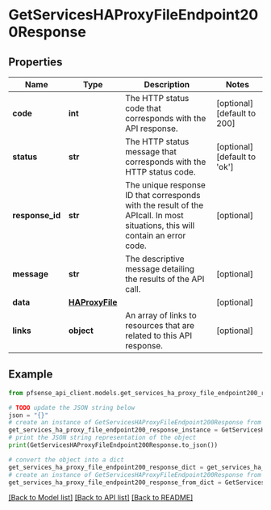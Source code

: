 # GetServicesHAProxyFileEndpoint200Response


## Properties

Name | Type | Description | Notes
------------ | ------------- | ------------- | -------------
**code** | **int** | The HTTP status code that corresponds with the API response. | [optional] [default to 200]
**status** | **str** | The HTTP status message that corresponds with the HTTP status code. | [optional] [default to 'ok']
**response_id** | **str** | The unique response ID that corresponds with the result of the APIcall. In most situations, this will contain an error code. | [optional] 
**message** | **str** | The descriptive message detailing the results of the API call. | [optional] 
**data** | [**HAProxyFile**](HAProxyFile.md) |  | [optional] 
**links** | **object** | An array of links to resources that are related to this API response. | [optional] 

## Example

```python
from pfsense_api_client.models.get_services_ha_proxy_file_endpoint200_response import GetServicesHAProxyFileEndpoint200Response

# TODO update the JSON string below
json = "{}"
# create an instance of GetServicesHAProxyFileEndpoint200Response from a JSON string
get_services_ha_proxy_file_endpoint200_response_instance = GetServicesHAProxyFileEndpoint200Response.from_json(json)
# print the JSON string representation of the object
print(GetServicesHAProxyFileEndpoint200Response.to_json())

# convert the object into a dict
get_services_ha_proxy_file_endpoint200_response_dict = get_services_ha_proxy_file_endpoint200_response_instance.to_dict()
# create an instance of GetServicesHAProxyFileEndpoint200Response from a dict
get_services_ha_proxy_file_endpoint200_response_from_dict = GetServicesHAProxyFileEndpoint200Response.from_dict(get_services_ha_proxy_file_endpoint200_response_dict)
```
[[Back to Model list]](../README.md#documentation-for-models) [[Back to API list]](../README.md#documentation-for-api-endpoints) [[Back to README]](../README.md)


